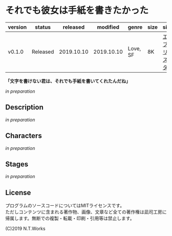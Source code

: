 # それでも彼女は手紙を書きたかった

| version | status | released | modified | genre | size | site | contest |
| --- | --- | --- | --- | --- | --- | --- | --- |
| v0.1.0 | Released | 2019.10.10 | 2019.10.10 | Love, SF | 8K | [エブリスタ](https://estar.jp/novels/25547041) | [妄想コンテスト「手紙」](https://estar.jp/official_contests/159406) |

**「文字を書けない君は、それでも手紙を書いてくれたんだね」**

*in preparation*

## Description

*in preparation*

## Characters

*in preparation*

## Stages

*in preparation*

## License

プログラムのソースコードについてはMITライセンスです。  
ただしコンテンツに含まれる著作物、画像、文章など全ての著作権は凪司工房に帰属します。無断での複製・転載・印刷・引用等は禁止します。

(C)2019 N.T.Works

